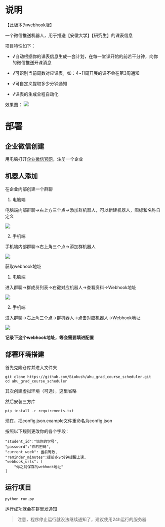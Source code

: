 # 说明

【此版本为webhook版】

一个微信推送机器人，用于推送【安徽大学】【研究生】的课表信息

项目特性如下：

- √自动根据你的课表信息生成一套计划，在每一堂课开始的前若干分钟，向你的微信推送开课消息

- √可识别当前周数对应课表，如：4~11周开展的课不会在第3周通知

- √可自定义提取多少分钟通知

- √课表的生成全程自动化

效果图：
![](https://github.com/Biubush/ahu_grad_course_scheduler/blob/main/src/picture1.jpg?raw=true)

# 部署

## 企业微信创建

用电脑打开[企业微信官网](https://work.weixin.qq.com/)，注册一个企业

## 机器人添加

在企业内部创建一个群聊

1. 电脑端

电脑端内部群聊->右上方三个点->添加群机器人，可以新建机器人，图标和名称自定义

![](https://github.com/Biubush/ahu_grad_course_scheduler/blob/main/src/picture2.png?raw=true)

2. 手机端

手机端内部群聊->右上角三个点->添加群机器人

![](https://github.com/Biubush/ahu_grad_course_scheduler/blob/main/src/picture3.png?raw=true)

获取webhook地址

1. 电脑端

进入群聊->群成员列表->右键对应机器人->查看资料->Webhook地址

![](https://github.com/Biubush/ahu_grad_course_scheduler/blob/main/src/picture4.png?raw=true)

2. 手机端

进入群聊->右上角三个点->群机器人->点击对应机器人->Webhook地址

![](https://github.com/Biubush/ahu_grad_course_scheduler/blob/main/src/picture5.png?raw=true)

**记录下这个webhook地址，等会需要填进配置**

## 部署环境搭建

首先克隆仓库并进入文件夹

```
git clone https://github.com/Biubush/ahu_grad_course_scheduler.git
cd ahu_grad_course_scheduler
```

其次创建虚拟环境（可选），这里省略

然后安装三方库

```
pip install -r requirements.txt
```

现在，把config.json.example文件重命名为config.json

按照以下规则更改你的各个字段：
```
"student_id":"填你的学号",
"password":"你的密码",
"current_week": 当前周数,
"reminder_minutes":提前多少分钟提醒上课,
"webhook_urls": [
    "你之前保存的webhook地址"
]
```

## 运行项目

```
python run.py
```

运行成功就会在群里发通知

> 注意，程序停止运行就没法继续通知了，建议使用24h运行的服务器